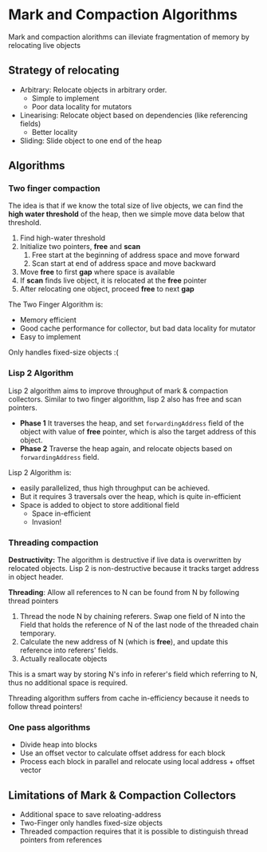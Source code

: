 # Mark and Compaction Algorithms
Mark and compaction alorithms can illeviate fragmentation of memory by relocating live objects

## Strategy of relocating

- Arbitrary: Relocate objects in arbitrary order.
  - Simple to implement
  - Poor data locality for mutators
- Linearising: Relocate object based on dependencies (like referencing fields)
  - Better locality
- Sliding: Slide object to one end of the heap

## Algorithms

### Two finger compaction

The idea is that if we know the total size of live objects, we can find the **high water threshold** of the heap, then we simple move data below that threshold.

1. Find high-water threshold
2. Initialize two pointers, **free** and **scan**
   1. Free start at the beginning of address space and move forward
   2. Scan start at end of address space and move backward
3. Move **free** to first **gap** where space is available
4. If **scan** finds live object, it is relocated at the **free** pointer
5. After relocating one object, proceed **free** to next **gap**

The Two Finger Algorithm is:
- Memory efficient
- Good cache performance for collector, but bad data locality for mutator
- Easy to implement

Only handles fixed-size objects :(


### Lisp 2 Algorithm
Lisp 2 algorithm aims to improve throughput of mark & compaction collectors. Similar to two finger algorithm, lisp 2 also has free and scan pointers.

- **Phase 1** It traverses the heap, and set `forwardingAddress` field of the object with value of **free** pointer, which is also the target address of this object.
- **Phase 2** Traverse the heap again, and relocate objects based on `forwardingAddress` field.

Lisp 2 Algorithm is:
- easily parallelized, thus high throughput can be achieved.
- But it requires 3 traversals over the heap, which is quite in-efficient
- Space is added to object to store additional field
  - Space in-efficient
  - Invasion!


### Threading compaction
**Destructivity:** The algorithm is destructive if live data is overwritten by relocated objects. Lisp 2 is non-destructive because it tracks target address in object header.

**Threading**: Allow all references to N can be found from N by following thread pointers

1. Thread the node N by chaining referers. Swap one field of N into the Field that holds the reference of N of the last node of the threaded chain temporary.
2. Calculate the new address of N (which is **free**), and update this reference into referers' fields.
3. Actually reallocate objects

This is a smart way by storing N's info in referer's field which referring to N, thus no additional space is required.

Threading algorithm suffers from cache in-efficiency because it needs to follow thread pointers!


### One pass algorithms

- Divide heap into blocks
- Use an offset vector to calculate offset address for each block
- Process each block in parallel and relocate using local address + offset vector



## Limitations of Mark & Compaction Collectors
- Additional space to save reloating-address
- Two-Finger only handles fixed-size objects
- Threaded compaction requires that it is possible to distinguish thread pointers from references